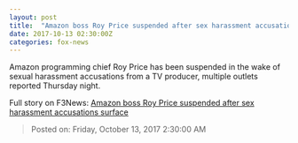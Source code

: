 ```yaml
---
layout: post
title:  "Amazon boss Roy Price suspended after sex harassment accusations surface"
date: 2017-10-13 02:30:00Z
categories: fox-news
---
```


Amazon programming chief Roy Price has been suspended in the wake of sexual harassment accusations from a TV producer, multiple outlets reported Thursday night.


Full story on F3News: [Amazon boss Roy Price suspended after sex harassment accusations surface](http://www.f3nws.com/n/JtkACF)

> Posted on: Friday, October 13, 2017 2:30:00 AM
